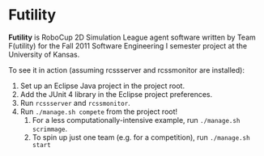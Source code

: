 Futility
========

**Futility** is RoboCup 2D Simulation League agent software written by Team F(utility) for the Fall 2011 Software Engineering I semester project at the University of Kansas.

To see it in action (assuming rcssserver and rcssmonitor are installed):

1. Set up an Eclipse Java project in the project root.
2. Add the JUnit 4 library in the Eclipse project preferences.
3. Run `rcssserver` and `rcssmonitor`.
4. Run `./manage.sh compete` from the project root!
    1. For a less computationally-intensive example, run `./manage.sh scrimmage`.
    2. To spin up just one team (e.g. for a competition), run `./manage.sh start`
